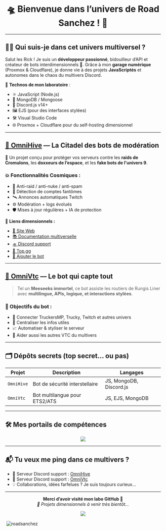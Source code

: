 <h1 align="center">🛸 Bienvenue dans l’univers de Road Sanchez ! 🧪</h1>

---

## 👨‍🔬 Qui suis-je dans cet univers multiversel ?

Salut les Rick ! Je suis un **développeur passionné**, bidouilleur d’API et créateur de bots interdimensionnels 🤯. Grâce à mon **garage numérique** (Proxmox & Cloudflare), je donne vie à des projets **JavaScriptés** et autonomes dans le chaos du multivers Discord.

🧠 **Technos de mon laboratoire** :
- ⚛️ JavaScript (Node.js)
- 🧬 MongoDB / Mongoose
- 🤖 Discord.js v14+
- 🖼️ EJS (pour des interfaces stylées)
- 🛠️ Visual Studio Code
- 🌐 Proxmox + Cloudflare pour du self-hosting dimensionnel

---

## [🐝 OmniHive](https://omnihive.fr/) — La Citadel des bots de modération

🧪 Un projet conçu pour protéger vos serveurs contre les **raids de Cromulons**, les **doxxeurs de l’espace**, et les **fake bots de l'univers 9**.

### 💥 Fonctionnalités Cosmiques :
- 🚫 Anti-raid / anti-nuke / anti-spam
- 🧠 Détection de comptes fantômes
- 🛰️ Annonces automatiques Twitch
- ⚙️ Modération + logs évolués
- 🛡️ Mises à jour régulières + IA de protection

📡 **Liens dimensionnels :**  
- [👾 Site Web](https://omnihive.fr)  
- [📚 Documentation multiverselle](https://www.documentation.omnihive.fr/)  
- [🛸 Discord support](https://discord.gg/kzGvxDPWzH)  
- [🌌 Top.gg](https://top.gg/bot/1332829226101112882)  
- [🔗 Ajouter le bot](https://discord.com/application-directory/1332829226101112882)

---

## [🤖 OmniVtc](https://omnivtc.omnihive.fr/) — Le bot qui capte tout

> Tel un **Meeseeks immortel**, ce bot assiste les routiers de Rungis Liner avec **multilingue, APIs, logique, et interactions stylées**.

### 🎯 Objectifs du bot :
- 🔗 Connecter TruckersMP, Trucky, Twitch et autres univers
- 🧭 Centraliser les infos utiles
- 📈 Automatiser & styliser le serveur
- 🤝 Aider aussi les autres VTC du multivers

---

## 🗂️ Dépôts secrets (top secret... ou pas)

| Projet        | Description                                | Langages |
|---------------|--------------------------------------------|----------|
| `OmniHive`    | Bot de sécurité interstellaire             | JS, MongoDB, Discord.js |
| `OmniVtc`  | Bot multilangue pour ETS2/ATS              | JS, EJS, MongoDB |

---

## 🛠️ Mes portails de compétences

<p align="center">
  <img src="https://skillicons.dev/icons?i=js,nodejs,mongodb,discord,ejs,vscode,cloudflare" />
</p>

---

## 📬 Tu veux me ping dans ce multivers ?

- 🧪 Serveur Discord support : [OmniHive](https://discord.gg/kzGvxDPWzH)
- 🧪 Serveur Discord support : [OmniVtc](https://discord.gg/UjHndF87Eh)
- 💡 Collaborations, idées farfelues ? Je suis toujours curieux...

---

<p align="center">
  <b>Merci d’avoir visité mon labo GitHub 🧪</b><br/>
  <i>🚀 Projets dimensionnels à venir très bientôt...</i>
</p>
<p align="center">
  <img src="https://wallpaperaccess.com/full/5733834.jpg" />
</p>
<p>&nbsp;<img align="center" src="https://github-readme-stats.vercel.app/api?username=roadsanchez&show_icons=true&locale=en" alt="roadsanchez" /></p>
